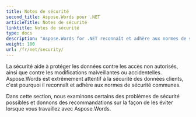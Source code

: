 ```yaml
---
title: Notes de sécurité
second_title: Aspose.Words pour .NET
articleTitle: Notes de sécurité
linktitle: Notes de sécurité
type: docs
description: "Aspose.Words for .NET reconnaît et adhère aux normes de sécurité communes pour garantir un haut niveau de sécurité des données. Examinez les problèmes de sécurité possibles et les recommandations sur la façon de les éviter en utilisant C#."
weight: 100
url: /fr/net/security/
---
```


La sécurité aide à protéger les données contre les accès non autorisés, ainsi que contre les modifications malveillantes ou accidentelles. Aspose.Words est extrêmement attentif à la sécurité des données clients, c'est pourquoi il reconnaît et adhère aux normes de sécurité communes.

Dans cette section, nous examinons certains des problèmes de sécurité possibles et donnons des recommandations sur la façon de les éviter lorsque vous travaillez avec Aspose.Words.